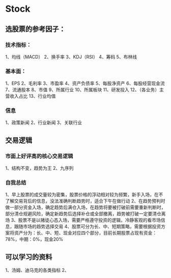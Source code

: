 # Stock
## 选股票的参考因子：
### 技术指标：
1、均线（MACD） 
2、换手率 
3、KDJ（RSI） 
4、筹码
5、布林线


### 基本面：
1、EPS 
2、毛利率 
3、市盈率 
4、资产负债率 
5、每股净资产 
6、每股经营现金流 
7、流通股本
8、市值
9、所属行业
10、所属板块
11、研发投入
12、（各业务）主营收入占比
13、行业均值

### 信息
1、政策新闻
2、行业新闻
3、关联行业

## 交易逻辑
### 市面上好评高的核心交易逻辑
1、结构不变，趋势为王
2、九序列

### 自我总结
1、早上股票的成交量较为密集，股票价格的浮动相对较为频繁，新手入场，在不了解交易背后的信息，没法准确判断趋势时，适合下午在做行动
2、在趋势预判时做一部分资金入场，确定趋势后满仓入场，在趋势将要被打破前需要重新判断时，部分清仓规避风险，确定新趋势后选择补仓或全部撤离，趋势被打破一定要清仓离场
3、股票不是以赌徒心态入场，需要严格遵守投资的逻辑，冷静客观的看市场信息，跟随市场的趋势选择交易
4、股票可分为长、中、短期策略，需要根据投资方案将资产分为：长、中、短、现金对应四个部分，目前长期股票占现有资金：78%，中期：0%，现金20%

## 可以学习的资料
1、汤姆、迪马克的各类指标
2、
